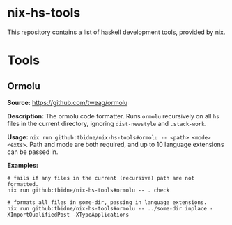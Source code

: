 # nix-hs-tools

This repository contains a list of haskell development tools, provided by nix.

# Tools

## Ormolu

**Source:** https://github.com/tweag/ormolu

**Description:** The ormolu code formatter. Runs `ormolu` recursively on all `hs` files in the current directory, ignoring `dist-newstyle` and `.stack-work`.

**Usage:** `nix run github:tbidne/nix-hs-tools#ormolu -- <path> <mode> <exts>`. Path and mode are both required, and up to 10 language extensions can be passed in.

**Examples:**

```
# fails if any files in the current (recursive) path are not formatted.
nix run github:tbidne/nix-hs-tools#ormolu -- . check

# formats all files in some-dir, passing in language extensions.
nix run github:tbidne/nix-hs-tools#ormolu -- ../some-dir inplace -XImportQualifiedPost -XTypeApplications
```
